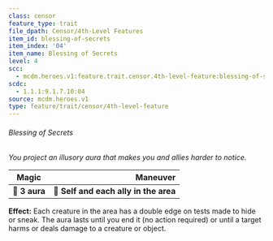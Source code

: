 ```yaml
---
class: censor
feature_type: trait
file_dpath: Censor/4th-Level Features
item_id: blessing-of-secrets
item_index: '04'
item_name: Blessing of Secrets
level: 4
scc:
  - mcdm.heroes.v1:feature.trait.censor.4th-level-feature:blessing-of-secrets
scdc:
  - 1.1.1:9.1.7.10:04
source: mcdm.heroes.v1
type: feature/trait/censor/4th-level-feature
---
```


###### Blessing of Secrets

*You project an illusory aura that makes you and allies harder to notice.*

| **Magic**     |                          **Maneuver** |
| ------------- | ------------------------------------: |
| **📏 3 aura** | **🎯 Self and each ally in the area** |

**Effect:** Each creature in the area has a double edge on tests made to hide or sneak. The aura lasts until you end it (no action required) or until a target harms or deals damage to a creature or object.
